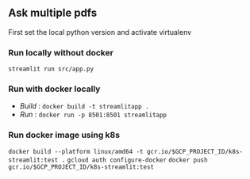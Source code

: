 ## Ask multiple pdfs

First set the local python version and activate virtualenv

### Run locally without docker

`streamlit run src/app.py`

### Run with docker locally

- _Build_ : `docker build -t streamlitapp .`
- _Run_ : `docker run -p 8501:8501 streamlitapp`

### Run docker image using k8s

`docker build --platform linux/amd64 -t gcr.io/$GCP_PROJECT_ID/k8s-streamlit:test .`
`gcloud auth configure-docker`
`docker push gcr.io/$GCP_PROJECT_ID/k8s-streamlit:test`
